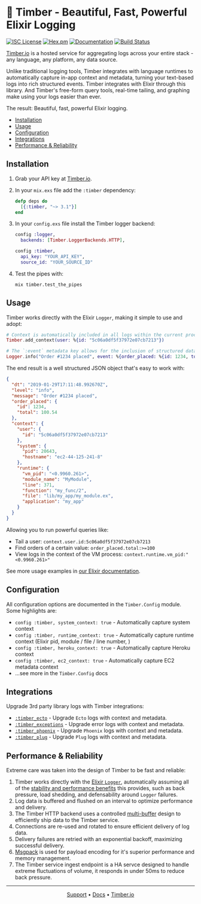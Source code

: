 # 🌲 Timber - Beautiful, Fast, Powerful Elixir Logging

[![ISC License](https://img.shields.io/badge/license-ISC-ff69b4.svg)](LICENSE.md)
[![Hex.pm](https://img.shields.io/hexpm/v/timber.svg?maxAge=18000=plastic)](https://hex.pm/packages/timber)
[![Documentation](https://img.shields.io/badge/hexdocs-latest-blue.svg)](https://hexdocs.pm/timber/index.html)
[![Build Status](https://travis-ci.org/timberio/timber-elixir.svg?branch=master)](https://travis-ci.org/timberio/timber-elixir)

[Timber.io][timber] is a hosted service for aggregating logs across your entire stack -
any language, any platform, any data source.

Unlike traditional logging tools, Timber integrates with language runtimes to automatically
capture in-app context and metadata, turning your text-based logs into rich structured events.
Timber integrates with Elixir through this library. And Timber's free-form query tools, real-time
tailing, and graphing make using your logs easier than ever.

The result: Beautiful, fast, powerful Elixir logging.

* [Installation](#installation)
* [Usage](#usage)
* [Configuration](#configuration)
* [Integrations](#integrations)
* [Performance & Reliability](#performance--reliability)

## Installation

1. Grab your API key at [Timber.io][signup].

2. In your `mix.exs` file add the `:timber` dependency:

    ```elixir
    defp deps do
      [{:timber, "~> 3.1"}]
    end
    ```

3. In your `config.exs` file install the Timber logger backend:

    ```elixir
    config :logger,
      backends: [Timber.LoggerBackends.HTTP],

    config :timber,
      api_key: "YOUR_API_KEY",
      source_id: "YOUR_SOURCE_ID"
    ```

4. Test the pipes with:

    ```shell
    mix timber.test_the_pipes
    ```

## Usage

Timber works directly with the Elixir `Logger`, making it simple to use and adopt:

  ```elixir
  # Context is automatically included in all logs within the current process
  Timber.add_context(user: %{id: "5c06a0df5f37972e07cb7213"})

  # The `:event` metadata key allows for the inclusion of structured data
  Logger.info("Order #1234 placed", event: %{order_placed: %{id: 1234, total: 100.54}})
  ```

The end result is a well structured JSON object that's easy to work with:

  ```json
  {
    "dt": "2019-01-29T17:11:48.992670Z",
    "level": "info",
    "message": "Order #1234 placed",
    "order_placed": {
      "id": 1234,
      "total": 100.54
    },
    "context": {
      "user": {
        "id": "5c06a0df5f37972e07cb7213"
      },
      "system": {
        "pid": 20643,
        "hostname": "ec2-44-125-241-8"
      },
      "runtime": {
        "vm_pid": "<0.9960.261>",
        "module_name": "MyModule",
        "line": 371,
        "function": "my_func/2",
        "file": "lib/my_app/my_module.ex",
        "application": "my_app"
      }
    }
  }
  ```

Allowing you to run powerful queries like:

* Tail a user: `context.user.id:5c06a0df5f37972e07cb7213`
* Find orders of a certain value: `order_placed.total:>=100`
* View logs in the context of the VM process: `context.runtime.vm_pid:"<0.9960.261>"`

See more usage examples in [our Elixir documentation][docs].

## Configuration

All configuration options are documented in the `Timber.Config` module. Some highlights are:

* `config :timber, system_context: true` - Automatically capture system context
* `config :timber, runtime_context: true` - Automatically capture runtime context (Elixir pid, module / file / line number, )
* `config :timber, heroku_context: true` - Automatically capture Heroku context
* `config :timber, ec2_context: true` - Automatically capture EC2 metadata context
* ...see more in the `Timber.Config` docs

## Integrations

Upgrade 3rd party library logs with Timber integrations:

* [`:timber_ecto`](https://github.com/timberio/timber-elixir-ecto) - Upgrade `Ecto` logs with context and metadata.
* [`:timber_exceptions`](https://github.com/timberio/timber-elixir-exceptions) - Upgrade error logs with context and metadata.
* [`:timber_phoenix`](https://github.com/timberio/timber-elixir-phoenix) - Upgrade `Phoenix` logs with context and metadata.
* [`:timber_plug`](https://github.com/timberio/timber-elixir-plug) - Upgrade `Plug` logs with context and metadata.

## Performance & Reliability

Extreme care was taken into the design of Timber to be fast and reliable:

1. Timber works directly with the [Elixir `Logger`][elixir_logger], automatically assuming all of
   the [stability and performance benefits][elixir_logger_runtime_configuration] this provides,
   such as back pressure, load shedding, and defensability around `Logger` failures.
2. Log data is buffered and flushed on an interval to optimize performance and delivery.
3. The Timber HTTP backend uses a controlled [multi-buffer][multi_buffer] design to efficiently
   ship data to the Timber service.
4. Connections are re-used and rotated to ensure efficient delivery of log data.
5. Delivery failures are retried with an exponential backoff, maximizing successful delivery.
6. [Msgpack][msgpack] is used for payload encoding for it's superior performance and memory
   management.
7. The Timber service ingest endpoint is a HA servce designed to handle extreme fluctuations of
   volume, it responds in under 50ms to reduce back pressure.

---

<p align="center">
<a href="mailto:support@timber.io">Support</a> &bull;
<a href="https://docs.timber.io/languages/elixir">Docs</a> &bull;
<a href="https://timber.io">Timber.io</a>
</p>

[docs]: https://docs.timber.io/languages/elixir
[elixir_logger]: https://hexdocs.pm/logger/master/Logger.html
[elixir_logger_runtime_configuration]: https://hexdocs.pm/logger/master/Logger.html#module-runtime-configuration
[msgpack]: https://msgpack.org/index.html
[multi_buffer]: https://en.wikipedia.org/wiki/Multiple_buffering
[signup]: https://app.timber.io
[timber]: https://timber.io
